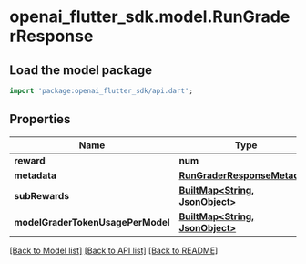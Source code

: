 # openai_flutter_sdk.model.RunGraderResponse

## Load the model package
```dart
import 'package:openai_flutter_sdk/api.dart';
```

## Properties
Name | Type | Description | Notes
------------ | ------------- | ------------- | -------------
**reward** | **num** |  | 
**metadata** | [**RunGraderResponseMetadata**](RunGraderResponseMetadata.md) |  | 
**subRewards** | [**BuiltMap&lt;String, JsonObject&gt;**](JsonObject.md) |  | 
**modelGraderTokenUsagePerModel** | [**BuiltMap&lt;String, JsonObject&gt;**](JsonObject.md) |  | 

[[Back to Model list]](../README.md#documentation-for-models) [[Back to API list]](../README.md#documentation-for-api-endpoints) [[Back to README]](../README.md)


